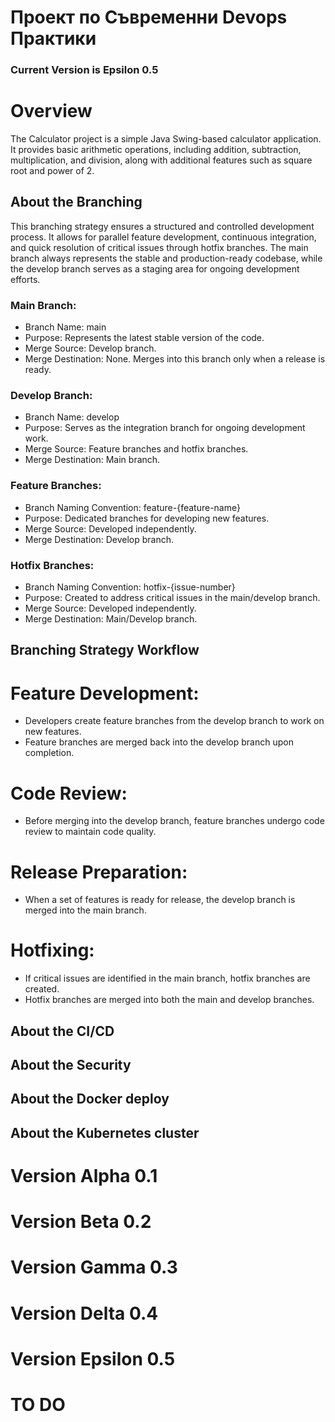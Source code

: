 # Проект по Съвременни Devops Практики
### Current Version is Epsilon 0.5 
# Overview
The Calculator project is a simple Java Swing-based calculator application. It provides basic arithmetic operations, including addition, subtraction, multiplication, and division, along with additional features such as square root and power of 2.
## About the Branching
This branching strategy ensures a structured and controlled development process. It allows for parallel feature development, continuous integration, and quick resolution of critical issues through hotfix branches. The main branch always represents the stable and production-ready codebase, while the develop branch serves as a staging area for ongoing development efforts.
### Main Branch:

- Branch Name: main
- Purpose: Represents the latest stable version of the code.
- Merge Source: Develop branch.
- Merge Destination: None. Merges into this branch only when a release is ready.
### Develop Branch:

- Branch Name: develop
- Purpose: Serves as the integration branch for ongoing development work.
- Merge Source: Feature branches and hotfix branches.
- Merge Destination: Main branch.
### Feature Branches:

- Branch Naming Convention: feature-{feature-name}
- Purpose: Dedicated branches for developing new features.
- Merge Source: Developed independently.
- Merge Destination: Develop branch.
### Hotfix Branches:

- Branch Naming Convention: hotfix-{issue-number}
- Purpose: Created to address critical issues in the main/develop branch.
- Merge Source: Developed independently.
- Merge Destination: Main/Develop branch.

## Branching Strategy Workflow
# Feature Development:

- Developers create feature branches from the develop branch to work on new features.
- Feature branches are merged back into the develop branch upon completion.
# Code Review:

- Before merging into the develop branch, feature branches undergo code review to maintain code quality.
# Release Preparation:

- When a set of features is ready for release, the develop branch is merged into the main branch.
# Hotfixing:

- If critical issues are identified in the main branch, hotfix branches are created.
- Hotfix branches are merged into both the main and develop branches.

## About the CI/CD

## About the Security

## About the Docker deploy

## About the Kubernetes cluster
# Version Alpha 0.1

# Version Beta 0.2

# Version Gamma 0.3

# Version Delta 0.4

# Version Epsilon 0.5

# TO DO
